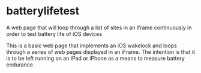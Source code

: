 # batterylifetest
A web page that will loop through a list of sites in an iframe continuously in order to test battery life of iOS devices

This is a basic web page that implements an iOS wakelock and loops through a series of web pages displayed in an iFrame. The intention is that it is to be left running on an iPad or iPhone as a means to measure battery endurance.
